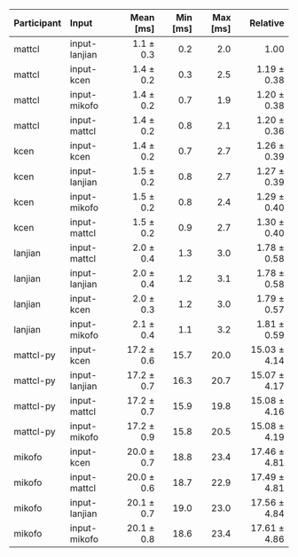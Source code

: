 | Participant | Input | Mean [ms] | Min [ms] | Max [ms] | Relative |
|:---|:---|---:|---:|---:|---:|
| mattcl | input-lanjian | 1.1 ± 0.3 | 0.2 | 2.0 | 1.00 |
| mattcl | input-kcen | 1.4 ± 0.2 | 0.3 | 2.5 | 1.19 ± 0.38 |
| mattcl | input-mikofo | 1.4 ± 0.2 | 0.7 | 1.9 | 1.20 ± 0.38 |
| mattcl | input-mattcl | 1.4 ± 0.2 | 0.8 | 2.1 | 1.20 ± 0.36 |
| kcen | input-kcen | 1.4 ± 0.2 | 0.7 | 2.7 | 1.26 ± 0.39 |
| kcen | input-lanjian | 1.5 ± 0.2 | 0.8 | 2.7 | 1.27 ± 0.39 |
| kcen | input-mikofo | 1.5 ± 0.2 | 0.8 | 2.4 | 1.29 ± 0.40 |
| kcen | input-mattcl | 1.5 ± 0.2 | 0.9 | 2.7 | 1.30 ± 0.40 |
| lanjian | input-mattcl | 2.0 ± 0.4 | 1.3 | 3.0 | 1.78 ± 0.58 |
| lanjian | input-lanjian | 2.0 ± 0.4 | 1.2 | 3.1 | 1.78 ± 0.58 |
| lanjian | input-kcen | 2.0 ± 0.3 | 1.2 | 3.0 | 1.79 ± 0.57 |
| lanjian | input-mikofo | 2.1 ± 0.4 | 1.1 | 3.2 | 1.81 ± 0.59 |
| mattcl-py | input-kcen | 17.2 ± 0.6 | 15.7 | 20.0 | 15.03 ± 4.14 |
| mattcl-py | input-lanjian | 17.2 ± 0.7 | 16.3 | 20.7 | 15.07 ± 4.17 |
| mattcl-py | input-mattcl | 17.2 ± 0.7 | 15.9 | 19.8 | 15.08 ± 4.16 |
| mattcl-py | input-mikofo | 17.2 ± 0.9 | 15.8 | 20.5 | 15.08 ± 4.19 |
| mikofo | input-kcen | 20.0 ± 0.7 | 18.8 | 23.4 | 17.46 ± 4.81 |
| mikofo | input-mattcl | 20.0 ± 0.6 | 18.7 | 22.9 | 17.49 ± 4.81 |
| mikofo | input-lanjian | 20.1 ± 0.7 | 19.0 | 23.0 | 17.56 ± 4.84 |
| mikofo | input-mikofo | 20.1 ± 0.8 | 18.6 | 23.4 | 17.61 ± 4.86 |
